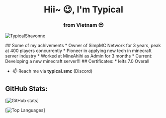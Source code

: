 <h1 align="center">Hii~ 😉, I'm Typical</h1>
<h3 align="center">from Vietnam 😎</h3>

<p align="left"> <img src="https://komarev.com/ghpvc/?username=TypicalShavonne&label=Profile%20views&color=0e75b6&style=flat" alt="TypicalShavonne" /> </p>
## Some of my achivements
* Owner of SimpMC Network for 3 years, peak at 400 players concurrently
* Pioneer in applying new tech in minecraft server industry
* Worked at MineAhihi as Admin for 3 months
* Current: Developing a new minecraft server!!!
## Certificates:
* Ielts 7.0 Overall

- 📫 Reach me via **typical.smc** (Discord)

## GitHub Stats:
[![GitHub stats](https://github-readme-stats.vercel.app/api?username=TypicalShavonne&theme=tokyonight&hide_border=true)]

[![Top Languages](https://github-readme-stats.vercel.app/api/top-langs/?username=TypicalShavonne&theme=tokyonight&layout=compact&hide_border=true)]

